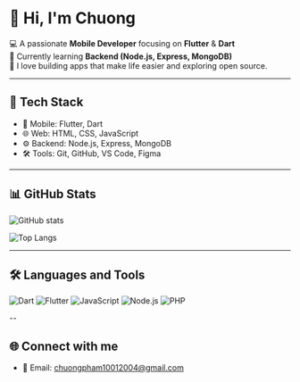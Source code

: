 # 👋 Hi, I'm Chuong  

💻 A passionate **Mobile Developer** focusing on **Flutter** & **Dart**  
🌱 Currently learning **Backend (Node.js, Express, MongoDB)**  
🚀 I love building apps that make life easier and exploring open source.  

---

## 🔧 Tech Stack
- 📱 Mobile: Flutter, Dart  
- 🌐 Web: HTML, CSS, JavaScript  
- ⚙️ Backend: Node.js, Express, MongoDB  
- 🛠 Tools: Git, GitHub, VS Code, Figma  

---

## 📊 GitHub Stats
![GitHub stats](https://github-readme-stats.vercel.app/api?username=Phamdinhchuong1001&show_icons=true&theme=radical)

![Top Langs](https://github-readme-stats.vercel.app/api/top-langs/?username=Phamdinhchuong1001&layout=compact&theme=radical)

---
## 🛠 Languages and Tools
![Dart](https://img.shields.io/badge/Dart-0175C2?style=for-the-badge&logo=dart&logoColor=white)
![Flutter](https://img.shields.io/badge/Flutter-02569B?style=for-the-badge&logo=flutter&logoColor=white)
![JavaScript](https://img.shields.io/badge/JavaScript-F7DF1E?style=for-the-badge&logo=javascript&logoColor=black)
![Node.js](https://img.shields.io/badge/Node.js-43853D?style=for-the-badge&logo=node.js&logoColor=white)
![PHP](https://img.shields.io/badge/PHP-777BB4?style=for-the-badge&logo=php&logoColor=white)

--

## 🌐 Connect with me
- 📧 Email: chuongpham10012004@gmail.com  
 
